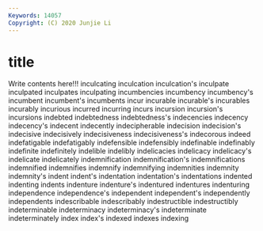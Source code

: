 ```yaml
---
Keywords: 14057
Copyright: (C) 2020 Junjie Li
---
```


# title

Write contents here!!!
inculcating 
inculcation 
inculcation's 
inculpate 
inculpated 
inculpates 
inculpating 
incumbencies
incumbency 
incumbency's 
incumbent 
incumbent's 
incumbents 
incur 
incurable 
incurable's 
incurables 
incurably
incurious 
incurred 
incurring 
incurs 
incursion 
incursion's 
incursions 
indebted 
indebtedness 
indebtedness's
indecencies 
indecency 
indecency's 
indecent 
indecently 
indecipherable 
indecision 
indecision's 
indecisive 
indecisively
indecisiveness 
indecisiveness's 
indecorous 
indeed 
indefatigable 
indefatigably 
indefensible 
indefensibly 
indefinable 
indefinably
indefinite 
indefinitely 
indelible 
indelibly 
indelicacies 
indelicacy 
indelicacy's 
indelicate 
indelicately 
indemnification
indemnification's 
indemnifications 
indemnified 
indemnifies 
indemnify 
indemnifying 
indemnities 
indemnity 
indemnity's 
indent
indent's 
indentation 
indentation's 
indentations 
indented 
indenting 
indents 
indenture 
indenture's 
indentured
indentures 
indenturing 
independence 
independence's 
independent 
independent's 
independently 
independents 
indescribable 
indescribably
indestructible 
indestructibly 
indeterminable 
indeterminacy 
indeterminacy's 
indeterminate 
indeterminately 
index 
index's 
indexed
indexes 
indexing 
